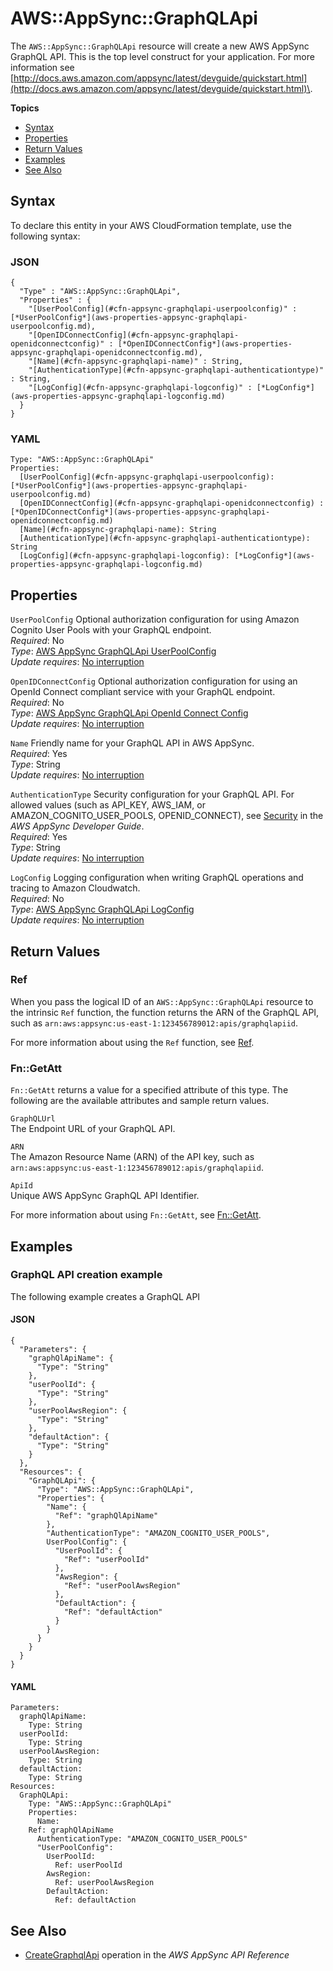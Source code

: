 # AWS::AppSync::GraphQLApi<a name="aws-resource-appsync-graphqlapi"></a>

The `AWS::AppSync::GraphQLApi` resource will create a new AWS AppSync GraphQL API\. This is the top level construct for your application\. For more information see [http://docs.aws.amazon.com/appsync/latest/devguide/quickstart.html](http://docs.aws.amazon.com/appsync/latest/devguide/quickstart.html)\. 

**Topics**
+ [Syntax](#aws-resource-appsync-graphqlapi-syntax)
+ [Properties](#aws-resource-appsync-graphqlapi-properties)
+ [Return Values](#aws-resource-appsync-graphqlapi-returnvalues)
+ [Examples](#aws-resource-appsync-graphqlapi-examples)
+ [See Also](#aws-resource-appsync-graphqlapi-seealso)

## Syntax<a name="aws-resource-appsync-graphqlapi-syntax"></a>

To declare this entity in your AWS CloudFormation template, use the following syntax:

### JSON<a name="aws-resource-appsync-graphqlapi-syntax.json"></a>

```
{
  "Type" : "AWS::AppSync::GraphQLApi",
  "Properties" : {
    "[UserPoolConfig](#cfn-appsync-graphqlapi-userpoolconfig)" : [*UserPoolConfig*](aws-properties-appsync-graphqlapi-userpoolconfig.md),
    "[OpenIDConnectConfig](#cfn-appsync-graphqlapi-openidconnectconfig)" : [*OpenIDConnectConfig*](aws-properties-appsync-graphqlapi-openidconnectconfig.md),
    "[Name](#cfn-appsync-graphqlapi-name)" : String,
    "[AuthenticationType](#cfn-appsync-graphqlapi-authenticationtype)" : String,
    "[LogConfig](#cfn-appsync-graphqlapi-logconfig)" : [*LogConfig*](aws-properties-appsync-graphqlapi-logconfig.md)
  }
}
```

### YAML<a name="aws-resource-appsync-graphqlapi-syntax.yaml"></a>

```
Type: "AWS::AppSync::GraphQLApi"
Properties:
  [UserPoolConfig](#cfn-appsync-graphqlapi-userpoolconfig): [*UserPoolConfig*](aws-properties-appsync-graphqlapi-userpoolconfig.md)
  [OpenIDConnectConfig](#cfn-appsync-graphqlapi-openidconnectconfig) : [*OpenIDConnectConfig*](aws-properties-appsync-graphqlapi-openidconnectconfig.md)
  [Name](#cfn-appsync-graphqlapi-name): String
  [AuthenticationType](#cfn-appsync-graphqlapi-authenticationtype): String
  [LogConfig](#cfn-appsync-graphqlapi-logconfig): [*LogConfig*](aws-properties-appsync-graphqlapi-logconfig.md)
```

## Properties<a name="aws-resource-appsync-graphqlapi-properties"></a>

`UserPoolConfig`  <a name="cfn-appsync-graphqlapi-userpoolconfig"></a>
Optional authorization configuration for using Amazon Cognito User Pools with your GraphQL endpoint\.  
 *Required*: No  
 *Type*: [AWS AppSync GraphQLApi UserPoolConfig](aws-properties-appsync-graphqlapi-userpoolconfig.md)  
 *Update requires*: [No interruption](using-cfn-updating-stacks-update-behaviors.md#update-no-interrupt) 

`OpenIDConnectConfig`  <a name="cfn-appsync-graphqlapi-openidconnectconfig"></a>
Optional authorization configuration for using an OpenId Connect compliant service with your GraphQL endpoint\.  
 *Required*: No  
 *Type*: [AWS AppSync GraphQLApi OpenId Connect Config](aws-properties-appsync-graphqlapi-openidconnectconfig.md)  
 *Update requires*: [No interruption](using-cfn-updating-stacks-update-behaviors.md#update-no-interrupt) 

`Name`  <a name="cfn-appsync-graphqlapi-name"></a>
Friendly name for your GraphQL API in AWS AppSync\.  
 *Required*: Yes  
 *Type*: String  
 *Update requires*: [No interruption](using-cfn-updating-stacks-update-behaviors.md#update-no-interrupt) 

`AuthenticationType`  <a name="cfn-appsync-graphqlapi-authenticationtype"></a>
Security configuration for your GraphQL API\. For allowed values \(such as API\_KEY, AWS\_IAM, or AMAZON\_COGNITO\_USER\_POOLS, OPENID\_CONNECT\), see [Security](http://docs.aws.amazon.com/appsync/latest/devguide/security.html) in the *AWS AppSync Developer Guide*\.  
 *Required*: Yes  
 *Type*: String  
 *Update requires*: [No interruption](using-cfn-updating-stacks-update-behaviors.md#update-no-interrupt) 

`LogConfig`  <a name="cfn-appsync-graphqlapi-logconfig"></a>
Logging configuration when writing GraphQL operations and tracing to Amazon Cloudwatch\.  
 *Required*: No  
 *Type*: [AWS AppSync GraphQLApi LogConfig](aws-properties-appsync-graphqlapi-logconfig.md)  
 *Update requires*: [No interruption](using-cfn-updating-stacks-update-behaviors.md#update-no-interrupt) 

## Return Values<a name="aws-resource-appsync-graphqlapi-returnvalues"></a>

### Ref<a name="aws-resource-appsync-graphqlapi-ref"></a>

When you pass the logical ID of an `AWS::AppSync::GraphQLApi` resource to the intrinsic `Ref` function, the function returns the ARN of the GraphQL API, such as `arn:aws:appsync:us-east-1:123456789012:apis/graphqlapiid`\. 

For more information about using the `Ref` function, see [Ref](intrinsic-function-reference-ref.md)\. 

### Fn::GetAtt<a name="aws-resource-appsync-graphqlapi-getatt"></a>

 `Fn::GetAtt` returns a value for a specified attribute of this type\. The following are the available attributes and sample return values\. 

`GraphQLUrl`  
The Endpoint URL of your GraphQL API\. 

`ARN`  
The Amazon Resource Name \(ARN\) of the API key, such as `arn:aws:appsync:us-east-1:123456789012:apis/graphqlapiid`\. 

`ApiId`  
Unique AWS AppSync GraphQL API Identifier\. 

For more information about using `Fn::GetAtt`, see [Fn::GetAtt](intrinsic-function-reference-getatt.md)\. 

## Examples<a name="aws-resource-appsync-graphqlapi-examples"></a>

### GraphQL API creation example<a name="aws-resource-appsync-graphqlapi-example1"></a>

The following example creates a GraphQL API

#### JSON<a name="aws-resource-appsync-graphqlapi-example1.json"></a>

```
{
  "Parameters": {
    "graphQlApiName": {
      "Type": "String"
    },
    "userPoolId": {
      "Type": "String"
    },
    "userPoolAwsRegion": {
      "Type": "String"
    },
    "defaultAction": {
      "Type": "String"
    }
  },
  "Resources": {
    "GraphQLApi": {
      "Type": "AWS::AppSync::GraphQLApi",
      "Properties": {
        "Name": {
          "Ref": "graphQlApiName"
        },
        "AuthenticationType": "AMAZON_COGNITO_USER_POOLS",
        UserPoolConfig": {
          "UserPoolId": {
            "Ref": "userPoolId"
          },
          "AwsRegion": {
            "Ref": "userPoolAwsRegion"
          },
          "DefaultAction": {
            "Ref": "defaultAction"
          }
        }
      }
    }
  }
}
```

#### YAML<a name="aws-resource-appsync-graphqlapi-example1.yaml"></a>

```
Parameters:
  graphQlApiName:
    Type: String
  userPoolId:
    Type: String
  userPoolAwsRegion:
    Type: String
  defaultAction:
    Type: String
Resources:
  GraphQLApi:
    Type: "AWS::AppSync::GraphQLApi"
    Properties:
      Name:
	Ref: graphQlApiName
      AuthenticationType: "AMAZON_COGNITO_USER_POOLS"
      "UserPoolConfig":
        UserPoolId:
          Ref: userPoolId
        AwsRegion:
          Ref: userPoolAwsRegion
        DefaultAction:
          Ref: defaultAction
```

## See Also<a name="aws-resource-appsync-graphqlapi-seealso"></a>
+ [ CreateGraphqlApi](http://docs.aws.amazon.com/appsync/latest/APIReference/API_CreateGraphqlApi.html) operation in the *AWS AppSync API Reference*